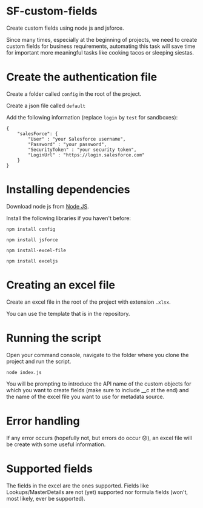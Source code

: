 # SF-custom-fields
Create custom fields using node js and jsforce.

Since many times, especially at the beginning of projects, we need to create custom fields for business requirements, automating this task will save time for important more meaningful tasks like cooking tacos or sleeping siestas.

# Create the authentication file
Create a folder called `config` in the root of the project.

Create a json file called `default`

Add the following information (replace `login` by `test` for sandboxes):

```
{
	"salesForce": {
		"User" : "your Salesforce username",
		"Password" : "your password",
		"SecurityToken" : "your security token",
		"LoginUrl" : "https://login.salesforce.com"
	}
}
```

# Installing dependencies

Download node js from [Node JS](https://nodejs.org/es/download/). 

Install the following libraries if you haven't before:
```
npm install config
```
```
npm install jsforce
```
```
npm install-excel-file
```
```
npm install exceljs
```

# Creating an excel file
Create an excel file in the root of the project with extension `.xlsx`.

You can use the template that is in the repository.

# Running the script
Open your command console, navigate to the folder where you clone the project and run the script.

```
node index.js
```

You will be prompting to introduce the API name of the custom objects for which you want to create fields (make sure to include __c at the end) and the name of the excel file you want to use for metadata source.

# Error handling
If any error occurs (hopefully not, but errors do occur 😞), an excel file will be create with some useful information.

# Supported fields
The fields in the excel are the ones supported. Fields like Lookups/MasterDetails are not (yet) supported nor formula fields (won't, most likely, ever be supported).